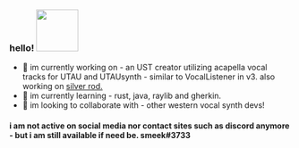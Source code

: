 ### hello! <img src="https://external-content.duckduckgo.com/iu/?u=http%3A%2F%2Fmedia.giphy.com%2Fmedia%2FnOSjhK6tcFHFe%2Fgiphy.gif&f=1&nofb=1" width="75px">
- 🌷 im currently working on - an UST creator utilizing acapella vocal tracks for UTAU and UTAUsynth - similar to VocalListener in v3. also working on [silver rod.](https://github.com/sme-ek/silver-rod)
- 💐 im currently learning - rust, java, raylib and gherkin.
- 🌸 im looking to collaborate with - other western vocal synth devs!

#### i am not active on social media nor contact sites such as discord anymore - but i am still available if need be. smeek#3733
